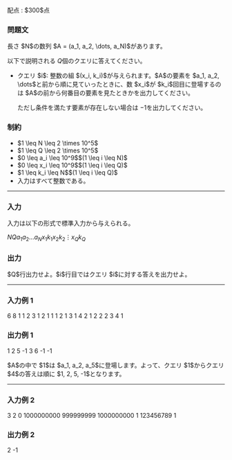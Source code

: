 
<div>

<span>

<span>

<p>
配点 : $300$点
</p>

<div>

<section>

### **問題文**

<p>
長さ $N$の数列 $A = (a_1, a_2, \dots, a_N)$があります。

以下で説明される $Q$個のクエリに答えてください。
</p>

<ul>

<li>
クエリ $i$: 整数の組 $(x_i, k_i)$が与えられます。$A$の要素を $a_1, a_2, \dots$と前から順に見ていったときに、数 $x_i$が $k_i$回目に登場するのは $A$の前から何番目の要素を見たときかを出力してください。

ただし条件を満たす要素が存在しない場合は $-1$を出力してください。
</li>

</ul>

</section>

</div>

<div>

<section>

### **制約**

<ul>

<li>
$1 \leq N \leq 2 \times 10^5$
</li>

<li>
$1 \leq Q \leq 2 \times 10^5$
</li>

<li>
$0 \leq a_i \leq 10^9$$(1 \leq i \leq N)$
</li>

<li>
$0 \leq x_i \leq 10^9$$(1 \leq i \leq Q)$
</li>

<li>
$1 \leq k_i \leq N$$(1 \leq i \leq Q)$
</li>

<li>
入力はすべて整数である。
</li>

</ul>

</section>

</div>

---

<div>

<div>

<section>

### **入力**

<p>
入力は以下の形式で標準入力から与えられる。
</p>

<div>

$N$$Q$$a_1$$a_2$$\dots$$a_N$$x_1$$k_1$$x_2$$k_2$$\vdots$$x_Q$$k_Q$
</div>

</section>

</div>

<div>

<section>

### **出力**

<p>
$Q$行出力せよ。$i$行目ではクエリ $i$に対する答えを出力せよ。
</p>

</section>

</div>

</div>

---

<div>

<section>

### **入力例 1**

<div>

6 8
1 1 2 3 1 2
1 1
1 2
1 3
1 4
2 1
2 2
2 3
4 1

</div>

</section>

</div>

<div>

<section>

### **出力例 1**

<div>

1
2
5
-1
3
6
-1
-1

</div>

<p>
$A$の中で $1$は $a_1, a_2, a_5$に登場します。よって、クエリ $1$からクエリ $4$の答えは順に $1, 2, 5, -1$となります。
</p>

</section>

</div>

---

<div>

<section>

### **入力例 2**

<div>

3 2
0 1000000000 999999999
1000000000 1
123456789 1

</div>

</section>

</div>

<div>

<section>

### **出力例 2**

<div>

2
-1

</div>

</section>

</div>

</span>

</span>

</div>
